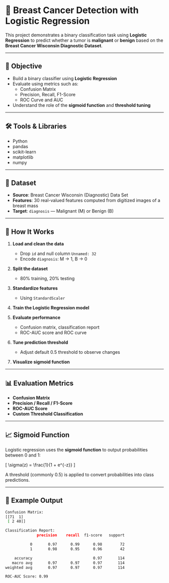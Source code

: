 # 🧪 Breast Cancer Detection with Logistic Regression

This project demonstrates a binary classification task using **Logistic Regression** to predict whether a tumor is **malignant** or **benign** based on the **Breast Cancer Wisconsin Diagnostic Dataset**.

---

## 🎯 Objective

- Build a binary classifier using **Logistic Regression**
- Evaluate using metrics such as:
  - Confusion Matrix
  - Precision, Recall, F1-Score
  - ROC Curve and AUC
- Understand the role of the **sigmoid function** and **threshold tuning**

---

## 🛠️ Tools & Libraries

- Python
- pandas
- scikit-learn
- matplotlib
- numpy

---

## 📁 Dataset

- **Source**: Breast Cancer Wisconsin (Diagnostic) Data Set
- **Features**: 30 real-valued features computed from digitized images of a breast mass
- **Target**: `diagnosis` — Malignant (M) or Benign (B)

---

## 🚀 How It Works

1. **Load and clean the data**
   - Drop `id` and null column `Unnamed: 32`
   - Encode `diagnosis`: M → 1, B → 0

2. **Split the dataset**
   - 80% training, 20% testing

3. **Standardize features**
   - Using `StandardScaler`

4. **Train the Logistic Regression model**

5. **Evaluate performance**
   - Confusion matrix, classification report
   - ROC-AUC score and ROC curve

6. **Tune prediction threshold**
   - Adjust default 0.5 threshold to observe changes

7. **Visualize sigmoid function**

---

## 📊 Evaluation Metrics

- **Confusion Matrix**
- **Precision / Recall / F1-Score**
- **ROC-AUC Score**
- **Custom Threshold Classification**

---

## 📈 Sigmoid Function

Logistic regression uses the **sigmoid function** to output probabilities between 0 and 1:

\[
\sigma(z) = \frac{1}{1 + e^{-z}}
\]

A threshold (commonly 0.5) is applied to convert probabilities into class predictions.

---

## 📌 Example Output

```bash
Confusion Matrix:
[[71  1]
 [ 2 40]]

Classification Report:
              precision    recall  f1-score   support

           0       0.97      0.99      0.98        72
           1       0.98      0.95      0.96        42

    accuracy                           0.97       114
   macro avg       0.97      0.97      0.97       114
weighted avg       0.97      0.97      0.97       114

ROC-AUC Score: 0.99
